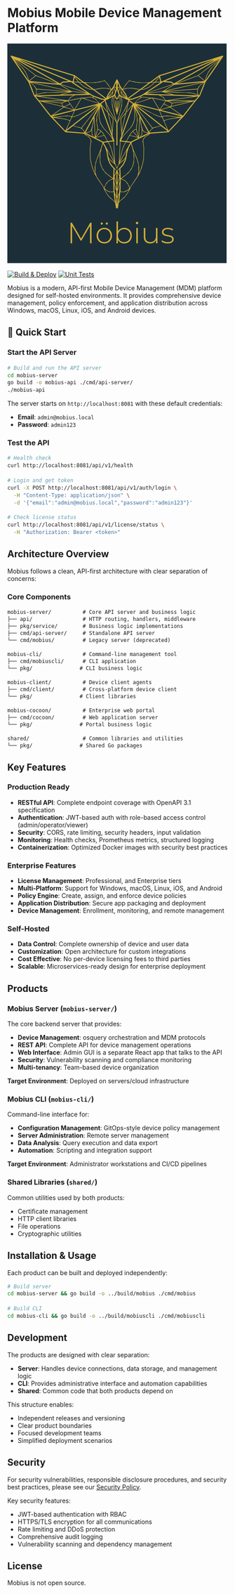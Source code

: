 # Mobius Mobile Device Management Platform

![Mobius logo](Mobius-Logo-Text_1.png)

[![Build & Deploy](https://github.com/NotAwar/Mobius/actions/workflows/build-and-deploy.yml/badge.svg)](https://github.com/NotAwar/Mobius/actions/workflows/build-and-deploy.yml)
[![Unit Tests](https://github.com/NotAwar/Mobius/actions/workflows/unit-tests.yml/badge.svg)](https://github.com/NotAwar/Mobius/actions/workflows/unit-tests.yml)

Mobius is a modern, API-first Mobile Device Management (MDM) platform designed for self-hosted environments. It provides comprehensive device management, policy enforcement, and application distribution across Windows, macOS, Linux, iOS, and Android devices.

## 🚀 Quick Start

### Start the API Server

```bash
# Build and run the API server
cd mobius-server
go build -o mobius-api ./cmd/api-server/
./mobius-api
```

The server starts on `http://localhost:8081` with these default credentials:
- **Email**: `admin@mobius.local`  
- **Password**: `admin123`

### Test the API

```bash
# Health check
curl http://localhost:8081/api/v1/health

# Login and get token
curl -X POST http://localhost:8081/api/v1/auth/login \
  -H "Content-Type: application/json" \
  -d '{"email":"admin@mobius.local","password":"admin123"}'

# Check license status
curl http://localhost:8081/api/v1/license/status \
  -H "Authorization: Bearer <token>"
```

## Architecture Overview

Mobius follows a clean, API-first architecture with clear separation of concerns:

### Core Components

```text
mobius-server/          # Core API server and business logic
├── api/                # HTTP routing, handlers, middleware
├── pkg/service/        # Business logic implementations  
├── cmd/api-server/     # Standalone API server
└── cmd/mobius/         # Legacy server (deprecated)

mobius-cli/             # Command-line management tool
├── cmd/mobiuscli/      # CLI application
└── pkg/               # CLI business logic

mobius-client/          # Device client agents
├── cmd/client/         # Cross-platform device client
└── pkg/               # Client libraries

mobius-cocoon/          # Enterprise web portal
├── cmd/cocoon/         # Web application server
└── pkg/               # Portal business logic

shared/                 # Common libraries and utilities
└── pkg/               # Shared Go packages
```

## Key Features

###  Production Ready
- **RESTful API**: Complete endpoint coverage with OpenAPI 3.1 specification
- **Authentication**: JWT-based auth with role-based access control (admin/operator/viewer)
- **Security**: CORS, rate limiting, security headers, input validation
- **Monitoring**: Health checks, Prometheus metrics, structured logging
- **Containerization**: Optimized Docker images with security best practices

###  Enterprise Features
- **License Management**: Professional, and Enterprise tiers
- **Multi-Platform**: Support for Windows, macOS, Linux, iOS, and Android
- **Policy Engine**: Create, assign, and enforce device policies
- **Application Distribution**: Secure app packaging and deployment
- **Device Management**: Enrollment, monitoring, and remote management

###  Self-Hosted
- **Data Control**: Complete ownership of device and user data
- **Customization**: Open architecture for custom integrations
- **Cost Effective**: No per-device licensing fees to third parties
- **Scalable**: Microservices-ready design for enterprise deployment


## Products

### Mobius Server (`mobius-server/`)

The core backend server that provides:

- **Device Management**: osquery orchestration and MDM protocols
- **REST API**: Complete API for device management operations
- **Web Interface**: Admin GUI is a separate React app that talks to the API
- **Security**: Vulnerability scanning and compliance monitoring
- **Multi-tenancy**: Team-based device organization

**Target Environment**: Deployed on servers/cloud infrastructure

### Mobius CLI (`mobius-cli/`)

Command-line interface for:

- **Configuration Management**: GitOps-style device policy management
- **Server Administration**: Remote server management
- **Data Analysis**: Query execution and data export
- **Automation**: Scripting and integration support

**Target Environment**: Administrator workstations and CI/CD pipelines

### Shared Libraries (`shared/`)

Common utilities used by both products:

- Certificate management
- HTTP client libraries  
- File operations
- Cryptographic utilities

## Installation & Usage

Each product can be built and deployed independently:

```bash
# Build server
cd mobius-server && go build -o ../build/mobius ./cmd/mobius

# Build CLI  
cd mobius-cli && go build -o ../build/mobiuscli ./cmd/mobiuscli
```

## Development

The products are designed with clear separation:

- **Server**: Handles device connections, data storage, and management logic
- **CLI**: Provides administrative interface and automation capabilities
- **Shared**: Common code that both products depend on

This structure enables:

- Independent releases and versioning
- Clear product boundaries
- Focused development teams
- Simplified deployment scenarios

## Security

For security vulnerabilities, responsible disclosure procedures, and security best practices, please see our [Security Policy](SECURITY.md).

Key security features:
- JWT-based authentication with RBAC
- HTTPS/TLS encryption for all communications  
- Rate limiting and DDoS protection
- Comprehensive audit logging
- Vulnerability scanning and dependency management

## License

Mobius is not open source.
